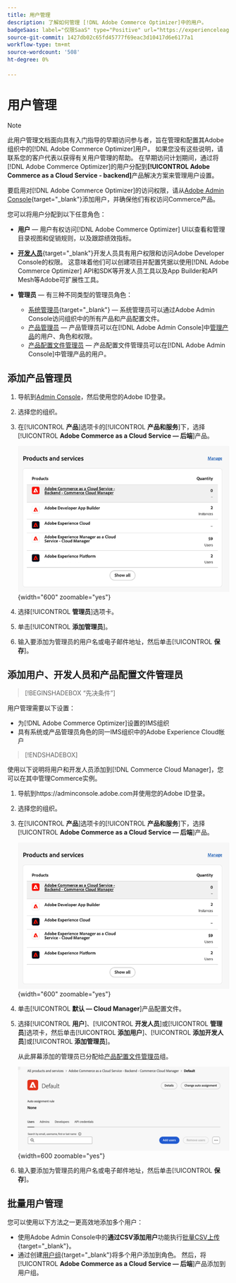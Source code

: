 ```yaml
---
title: 用户管理
description: 了解如何管理 [!DNL Adobe Commerce Optimizer]中的用户。
badgeSaas: label="仅限SaaS" type="Positive" url="https://experienceleague.adobe.com/en/docs/commerce/user-guides/product-solutions" tooltip="仅适用于Adobe Commerce as a Cloud Service和Adobe Commerce Optimizer项目(Adobe管理的SaaS基础架构)。"
source-git-commit: 1427db02c65fd45777f69eac3d10417d6e6177a1
workflow-type: tm+mt
source-wordcount: '508'
ht-degree: 0%

---
```


# 用户管理

>[!NOTE]
>
>此用户管理文档面向具有入门指导的早期访问参与者，旨在管理和配置其Adobe组织中的[!DNL Adobe Commerce Optimizer]用户。 如果您没有这些说明，请联系您的客户代表以获得有关用户管理的帮助。 在早期访问计划期间，通过将[!DNL Adobe Commerce Optimizer]的用户分配到&#x200B;**[!UICONTROL Adobe Commerce as a Cloud Service - backend]**&#x200B;产品解决方案来管理用户设置。

要启用对[!DNL Adobe Commerce Optimizer]的访问权限，请从[Adobe Admin Console](https://adminconsole.adobe.com){target="_blank"}添加用户，并确保他们有权访问Commerce产品。

您可以将用户分配到以下任意角色：

* **用户** — 用户有权访问[!DNL Adobe Commerce Optimizer] UI以查看和管理目录视图和促销规则，以及跟踪绩效指标。

* [**开发人员**](https://helpx.adobe.com/enterprise/using/manage-developers.html#Adddevelopers){target="_blank"}开发人员具有用户权限和访问Adobe Developer Console的权限。 这意味着他们可以创建项目并配置凭据以使用[!DNL Adobe Commerce Optimizer] API和SDK等开发人员工具以及App Builder和API Mesh等Adobe可扩展性工具。

* **管理员** — 有三种不同类型的管理员角色：
   * [系统管理员](https://helpx.adobe.com/enterprise/using/admin-roles.html){target="_blank"} — 系统管理员可以通过Adobe Admin Console访问组织中的所有产品和产品配置文件。
   * [产品管理员](#add-a-product-admin) — 产品管理员可以在[!DNL Adobe Admin Console]中[管理产品](#add-users-and-admins)的用户、角色和权限。
   * [产品配置文件管理员](#add-users-developers-and-product-profile-admins) — 产品配置文件管理员可以在[!DNL Adobe Admin Console]中管理产品的用户。

## 添加产品管理员

1. 导航到[Admin Console](https://adminconsole.adobe.com)，然后使用您的Adobe ID登录。

1. 选择您的组织。

1. 在&#x200B;[!UICONTROL **产品**]&#x200B;选项卡的&#x200B;[!UICONTROL **产品和服务**]&#x200B;下，选择&#x200B;[!UICONTROL **Adobe Commerce as a Cloud Service — 后端**]&#x200B;产品。

   ![选择产品](../cloud-service/assets/backend.png){width="600" zoomable="yes"}

1. 选择&#x200B;[!UICONTROL **管理员**]&#x200B;选项卡。

1. 单击&#x200B;[!UICONTROL **添加管理员**]。

1. 输入要添加为管理员的用户名或电子邮件地址，然后单击&#x200B;[!UICONTROL **保存**]。

## 添加用户、开发人员和产品配置文件管理员

>[!BEGINSHADEBOX “先决条件”]
>
用户管理需要以下设置：

* 为[!DNL Adobe Commerce Optimizer]设置的IMS组织
* 具有系统或产品管理员角色的同一IMS组织中的Adobe Experience Cloud帐户

>[!ENDSHADEBOX]

使用以下说明将用户和开发人员添加到[!DNL Commerce Cloud Manager]，您可以在其中管理Commerce实例。

1. 导航到https://adminconsole.adobe.com并使用您的Adobe ID登录。

1. 选择您的组织。

1. 在&#x200B;[!UICONTROL **产品**]&#x200B;选项卡的&#x200B;[!UICONTROL **产品和服务**]&#x200B;下，选择&#x200B;[!UICONTROL **Adobe Commerce as a Cloud Service — 后端**]&#x200B;产品。

   ![选择产品](../cloud-service/assets/backend.png){width="600" zoomable="yes"}

1. 单击&#x200B;[!UICONTROL **默认 — Cloud Manager**]&#x200B;产品配置文件。

1. 选择&#x200B;[!UICONTROL **用户**]、[!UICONTROL **开发人员**]&#x200B;或&#x200B;[!UICONTROL **管理员**]&#x200B;选项卡，然后单击&#x200B;[!UICONTROL **添加用户**]、[!UICONTROL **添加开发人员**]&#x200B;或&#x200B;[!UICONTROL **添加管理员**]。

   从此屏幕添加的管理员已分配给[产品配置文件管理员](#understanding-roles)组。

   ![选项卡选择](../cloud-service/assets/tab-select.png){width=600 zoomable="yes"}

1. 输入要添加为管理员的用户名或电子邮件地址，然后单击&#x200B;[!UICONTROL **保存**]。

## 批量用户管理

您可以使用以下方法之一更高效地添加多个用户：

* 使用Adobe Admin Console中的&#x200B;**通过CSV添加用户**&#x200B;功能执行[批量CSV上传](https://helpx.adobe.com/enterprise/using/bulk-upload-users.html){target="_blank"}。
* 通过创建[用户组](https://helpx.adobe.com/enterprise/using/user-groups.html){target="_blank"}将多个用户添加到角色。 然后，将&#x200B;[!UICONTROL **Adobe Commerce as a Cloud Service — 后端**]&#x200B;产品添加到用户组。

